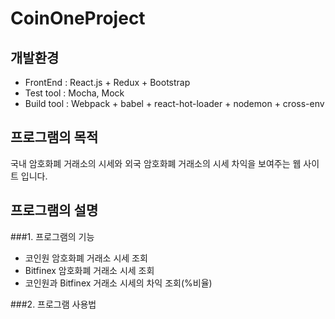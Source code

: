 # CoinOneProject

## 개발환경

- FrontEnd : React.js + Redux + Bootstrap
- Test tool : Mocha, Mock
- Build tool : Webpack + babel + react-hot-loader + nodemon + cross-env

## 프로그램의 목적

국내 암호화폐 거래소의 시세와 외국 암호화폐 거래소의 시세 차익을
보여주는 웹 사이트 입니다.

## 프로그램의 설명

###1. 프로그램의 기능

  - 코인원 암호화폐 거래소 시세 조회
  - Bitfinex 암호화폐 거래소 시세 조회
  - 코인원과 Bitfinex 거래소 시세의 차익 조회(%비율)


###2. 프로그램 사용법
